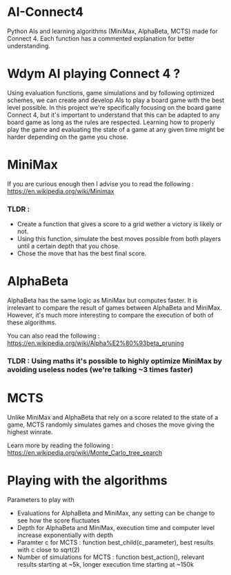 # AI-Connect4
Python AIs and learning algorithms (MiniMax, AlphaBeta, MCTS) made for Connect 4.
Each function has a commented explanation for better understanding.

# Wdym AI playing Connect 4 ?

Using evaluation functions, game simulations and by following optimized schemes, we can create and develop AIs to play a board game with the best level possible.
In this project we're specifically focusing on the board game Connect 4, but it's important to understand that this can be adapted to any board game as long as the rules are respected.
Learning how to properly play the game and evaluating the state of a game at any given time might be harder depending on the game you chose.

# MiniMax

If you are curious enough then I advise you to read the following : https://en.wikipedia.org/wiki/Minimax

### TLDR : 
- Create a function that gives a score to a grid wether a victory is likely or not.
- Using this function, simulate the best moves possible from both players until a certain depth that you chose.
- Chose the move that has the best final score.

# AlphaBeta

AlphaBeta has the same logic as MiniMax but computes faster. It is irrelevant to compare the result of games between AlphaBeta and MiniMax. 
However, it's much more interesting to compare the execution of both of these algorithms.

You can also read the following : https://en.wikipedia.org/wiki/Alpha%E2%80%93beta_pruning

### TLDR : Using maths it's possible to highly optimize MiniMax by avoiding useless nodes (we're talking ~3 times faster)

# MCTS

Unlike MiniMax and AlphaBeta that rely on a score related to the state of a game, MCTS randomly simulates games and choses the move giving the highest winrate.

Learn more by reading the following : https://en.wikipedia.org/wiki/Monte_Carlo_tree_search

# Playing with the algorithms

Parameters to play with
- Evaluations for AlphaBeta and MiniMax, any setting can be change to see how the score fluctuates
- Depth for AlphaBeta and MiniMax, execution time and computer level increase exponentially with depth
- Paramter c for MCTS : function best_child(c_parameter), best results with c close to sqrt(2)
- Number of simulations for MCTS : function best_action(), relevant results starting at ~5k, longer execution time starting at ~150k
